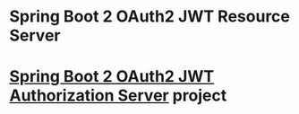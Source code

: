 # Spring Boot 2 OAuth2 JWT Resource Server

# [Spring Boot 2 OAuth2 JWT Authorization Server](https://github.com/dzinot/spring-boot-2-oauth2-authorization-jwt) project